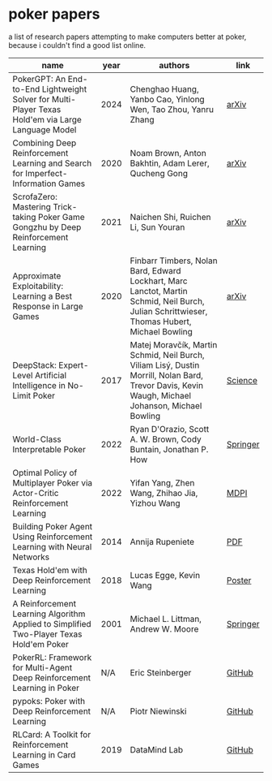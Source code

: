 # poker papers

a list of research papers attempting to make computers better at poker, because i couldn't find a good list online.

name | year | authors | link
|---|---|---|---
PokerGPT: An End-to-End Lightweight Solver for Multi-Player Texas Hold'em via Large Language Model | 2024 | Chenghao Huang, Yanbo Cao, Yinlong Wen, Tao Zhou, Yanru Zhang | [arXiv](https://arxiv.org/abs/2401.06781)
Combining Deep Reinforcement Learning and Search for Imperfect-Information Games | 2020 | Noam Brown, Anton Bakhtin, Adam Lerer, Qucheng Gong | [arXiv](https://arxiv.org/abs/2007.13544)
ScrofaZero: Mastering Trick-taking Poker Game Gongzhu by Deep Reinforcement Learning | 2021 | Naichen Shi, Ruichen Li, Sun Youran | [arXiv](https://arxiv.org/abs/2102.07495)
Approximate Exploitability: Learning a Best Response in Large Games | 2020 | Finbarr Timbers, Nolan Bard, Edward Lockhart, Marc Lanctot, Martin Schmid, Neil Burch, Julian Schrittwieser, Thomas Hubert, Michael Bowling | [arXiv](https://arxiv.org/abs/2004.09677)
DeepStack: Expert-Level Artificial Intelligence in No-Limit Poker | 2017 | Matej Moravčík, Martin Schmid, Neil Burch, Viliam Lisý, Dustin Morrill, Nolan Bard, Trevor Davis, Kevin Waugh, Michael Johanson, Michael Bowling | [Science](https://www.deepstack.ai/s/DeepStack.pdf)
World-Class Interpretable Poker | 2022 | Ryan D'Orazio, Scott A. W. Brown, Cody Buntain, Jonathan P. How | [Springer](https://link.springer.com/article/10.1007/s10994-022-06179-8)
Optimal Policy of Multiplayer Poker via Actor-Critic Reinforcement Learning | 2022 | Yifan Yang, Zhen Wang, Zhihao Jia, Yizhou Wang | [MDPI](https://www.mdpi.com/1099-4300/24/6/774)
Building Poker Agent Using Reinforcement Learning with Neural Networks | 2014 | Annija Rupeniete | [PDF](https://www.scitepress.org/Papers/2014/51489/51489.pdf)
Texas Hold'em with Deep Reinforcement Learning | 2018 | Lucas Egge, Kevin Wang | [Poster](https://web.stanford.edu/class/archive/cs/cs221/cs221.1192/2018/restricted/posters/lucasege/poster.pdf)
A Reinforcement Learning Algorithm Applied to Simplified Two-Player Texas Hold'em Poker | 2001 | Michael L. Littman, Andrew W. Moore | [Springer](https://link.springer.com/content/pdf/10.1007/3-540-44795-4_8.pdf)
PokerRL: Framework for Multi-Agent Deep Reinforcement Learning in Poker | N/A | Eric Steinberger | [GitHub](https://github.com/EricSteinberger/PokerRL)
pypoks: Poker with Deep Reinforcement Learning | N/A | Piotr Niewinski | [GitHub](https://github.com/piteren/pypoks)
RLCard: A Toolkit for Reinforcement Learning in Card Games | 2019 | DataMind Lab | [GitHub](https://github.com/datamllab/rlcard)

